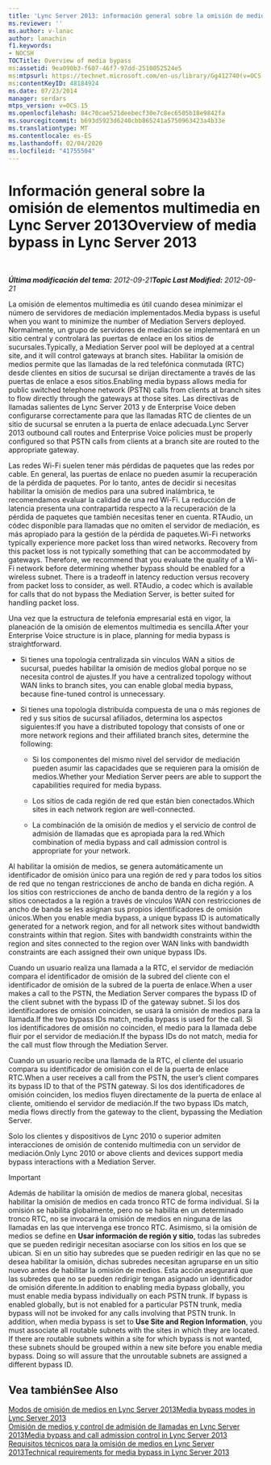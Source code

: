 ```yaml
---
title: 'Lync Server 2013: información general sobre la omisión de medios'
ms.reviewer: ''
ms.author: v-lanac
author: lanachin
f1.keywords:
- NOCSH
TOCTitle: Overview of media bypass
ms:assetid: 9ea090b3-f607-46f7-97dd-2510052524e5
ms:mtpsurl: https://technet.microsoft.com/en-us/library/Gg412740(v=OCS.15)
ms:contentKeyID: 48184924
ms.date: 07/23/2014
manager: serdars
mtps_version: v=OCS.15
ms.openlocfilehash: 84c70cae521deebecf30e7c8ec6505b18e9842fa
ms.sourcegitcommit: b693d5923d6240cbb865241a5750963423a4b33e
ms.translationtype: MT
ms.contentlocale: es-ES
ms.lasthandoff: 02/04/2020
ms.locfileid: "41755504"
---
```

<div data-xmlns="http://www.w3.org/1999/xhtml">

<div class="topic" data-xmlns="http://www.w3.org/1999/xhtml" data-msxsl="urn:schemas-microsoft-com:xslt" data-cs="http://msdn.microsoft.com/en-us/">

<div data-asp="http://msdn2.microsoft.com/asp">

# <a name="overview-of-media-bypass-in-lync-server-2013"></a><span data-ttu-id="5fe73-102">Información general sobre la omisión de elementos multimedia en Lync Server 2013</span><span class="sxs-lookup"><span data-stu-id="5fe73-102">Overview of media bypass in Lync Server 2013</span></span>

</div>

<div id="mainSection">

<div id="mainBody">

<span> </span>

<span data-ttu-id="5fe73-103">_**Última modificación del tema:** 2012-09-21_</span><span class="sxs-lookup"><span data-stu-id="5fe73-103">_**Topic Last Modified:** 2012-09-21_</span></span>

<span data-ttu-id="5fe73-104">La omisión de elementos multimedia es útil cuando desea minimizar el número de servidores de mediación implementados.</span><span class="sxs-lookup"><span data-stu-id="5fe73-104">Media bypass is useful when you want to minimize the number of Mediation Servers deployed.</span></span> <span data-ttu-id="5fe73-105">Normalmente, un grupo de servidores de mediación se implementará en un sitio central y controlará las puertas de enlace en los sitios de sucursales.</span><span class="sxs-lookup"><span data-stu-id="5fe73-105">Typically, a Mediation Server pool will be deployed at a central site, and it will control gateways at branch sites.</span></span> <span data-ttu-id="5fe73-106">Habilitar la omisión de medios permite que las llamadas de la red telefónica conmutada (RTC) desde clientes en sitios de sucursal se dirijan directamente a través de las puertas de enlace a esos sitios.</span><span class="sxs-lookup"><span data-stu-id="5fe73-106">Enabling media bypass allows media for public switched telephone network (PSTN) calls from clients at branch sites to flow directly through the gateways at those sites.</span></span> <span data-ttu-id="5fe73-107">Las directivas de llamadas salientes de Lync Server 2013 y de Enterprise Voice deben configurarse correctamente para que las llamadas RTC de clientes de un sitio de sucursal se enruten a la puerta de enlace adecuada.</span><span class="sxs-lookup"><span data-stu-id="5fe73-107">Lync Server 2013 outbound call routes and Enterprise Voice policies must be properly configured so that PSTN calls from clients at a branch site are routed to the appropriate gateway.</span></span>

<span data-ttu-id="5fe73-p102">Las redes Wi-Fi suelen tener más pérdidas de paquetes que las redes por cable. En general, las puertas de enlace no pueden asumir la recuperación de la pérdida de paquetes. Por lo tanto, antes de decidir si necesitas habilitar la omisión de medios para una subred inalámbrica, te recomendamos evaluar la calidad de una red Wi-Fi. La reducción de latencia presenta una contrapartida respecto a la recuperación de la pérdida de paquetes que también necesitas tener en cuenta. RTAudio, un códec disponible para llamadas que no omiten el servidor de mediación, es más apropiado para la gestión de la pérdida de paquetes.</span><span class="sxs-lookup"><span data-stu-id="5fe73-p102">Wi-Fi networks typically experience more packet loss than wired networks. Recovery from this packet loss is not typically something that can be accommodated by gateways. Therefore, we recommend that you evaluate the quality of a Wi-Fi network before determining whether bypass should be enabled for a wireless subnet. There is a tradeoff in latency reduction versus recovery from packet loss to consider, as well. RTAudio, a codec which is available for calls that do not bypass the Mediation Server, is better suited for handling packet loss.</span></span>

<span data-ttu-id="5fe73-113">Una vez que la estructura de telefonía empresarial está en vigor, la planeación de la omisión de elementos multimedia es sencilla.</span><span class="sxs-lookup"><span data-stu-id="5fe73-113">After your Enterprise Voice structure is in place, planning for media bypass is straightforward.</span></span>

  - <span data-ttu-id="5fe73-114">Si tienes una topología centralizada sin vínculos WAN a sitios de sucursal, puedes habilitar la omisión de medios global porque no se necesita control de ajustes.</span><span class="sxs-lookup"><span data-stu-id="5fe73-114">If you have a centralized topology without WAN links to branch sites, you can enable global media bypass, because fine-tuned control is unnecessary.</span></span>

  - <span data-ttu-id="5fe73-115">Si tienes una topología distribuida compuesta de una o más regiones de red y sus sitios de sucursal afiliados, determina los aspectos siguientes:</span><span class="sxs-lookup"><span data-stu-id="5fe73-115">If you have a distributed topology that consists of one or more network regions and their affiliated branch sites, determine the following:</span></span>
    
      - <span data-ttu-id="5fe73-116">Si los componentes del mismo nivel del servidor de mediación pueden asumir las capacidades que se requieren para la omisión de medios.</span><span class="sxs-lookup"><span data-stu-id="5fe73-116">Whether your Mediation Server peers are able to support the capabilities required for media bypass.</span></span>
    
      - <span data-ttu-id="5fe73-117">Los sitios de cada región de red que están bien conectados.</span><span class="sxs-lookup"><span data-stu-id="5fe73-117">Which sites in each network region are well-connected.</span></span>
    
      - <span data-ttu-id="5fe73-118">La combinación de la omisión de medios y el servicio de control de admisión de llamadas que es apropiada para la red.</span><span class="sxs-lookup"><span data-stu-id="5fe73-118">Which combination of media bypass and call admission control is appropriate for your network.</span></span>

<span data-ttu-id="5fe73-p103">Al habilitar la omisión de medios, se genera automáticamente un identificador de omisión único para una región de red y para todos los sitios de red que no tengan restricciones de ancho de banda en dicha región. A los sitios con restricciones de ancho de banda dentro de la región y a los sitios conectados a la región a través de vínculos WAN con restricciones de ancho de banda se les asignan sus propios identificadores de omisión únicos.</span><span class="sxs-lookup"><span data-stu-id="5fe73-p103">When you enable media bypass, a unique bypass ID is automatically generated for a network region, and for all network sites without bandwidth constraints within that region. Sites with bandwidth constraints within the region and sites connected to the region over WAN links with bandwidth constraints are each assigned their own unique bypass IDs.</span></span>

<span data-ttu-id="5fe73-121">Cuando un usuario realiza una llamada a la RTC, el servidor de mediación compara el identificador de omisión de la subred del cliente con el identificador de omisión de la subred de la puerta de enlace.</span><span class="sxs-lookup"><span data-stu-id="5fe73-121">When a user makes a call to the PSTN, the Mediation Server compares the bypass ID of the client subnet with the bypass ID of the gateway subnet.</span></span> <span data-ttu-id="5fe73-122">Si los dos identificadores de omisión coinciden, se usará la omisión de medios para la llamada.</span><span class="sxs-lookup"><span data-stu-id="5fe73-122">If the two bypass IDs match, media bypass is used for the call.</span></span> <span data-ttu-id="5fe73-123">Si los identificadores de omisión no coinciden, el medio para la llamada debe fluir por el servidor de mediación.</span><span class="sxs-lookup"><span data-stu-id="5fe73-123">If the bypass IDs do not match, media for the call must flow through the Mediation Server.</span></span>

<span data-ttu-id="5fe73-124">Cuando un usuario recibe una llamada de la RTC, el cliente del usuario compara su identificador de omisión con el de la puerta de enlace RTC.</span><span class="sxs-lookup"><span data-stu-id="5fe73-124">When a user receives a call from the PSTN, the user’s client compares its bypass ID to that of the PSTN gateway.</span></span> <span data-ttu-id="5fe73-125">Si los dos identificadores de omisión coinciden, los medios fluyen directamente de la puerta de enlace al cliente, omitiendo el servidor de mediación.</span><span class="sxs-lookup"><span data-stu-id="5fe73-125">If the two bypass IDs match, media flows directly from the gateway to the client, bypassing the Mediation Server.</span></span>

<span data-ttu-id="5fe73-126">Solo los clientes y dispositivos de Lync 2010 o superior admiten interacciones de omisión de contenido multimedia con un servidor de mediación.</span><span class="sxs-lookup"><span data-stu-id="5fe73-126">Only Lync 2010 or above clients and devices support media bypass interactions with a Mediation Server.</span></span>

<div>


> [!IMPORTANT]  
> <span data-ttu-id="5fe73-p106">Además de habilitar la omisión de medios de manera global, necesitas habilitar la omisión de medios en cada tronco RTC de forma individual. Si la omisión se habilita globalmente, pero no se habilita en un determinado tronco RTC, no se invocará la omisión de medios en ninguna de las llamadas en las que intervenga ese tronco RTC. Asimismo, si la omisión de medios se define en <STRONG>Usar información de región y sitio</STRONG>, todas las subredes que se pueden redirigir necesitan asociarse con los sitios en los que se ubican. Si en un sitio hay subredes que se pueden redirigir en las que no se desea habilitar la omisión, dichas subredes necesitan agruparse en un sitio nuevo antes de habilitar la omisión de medios. Esta acción asegurará que las subredes que no se pueden redirigir tengan asignado un identificador de omisión diferente.</span><span class="sxs-lookup"><span data-stu-id="5fe73-p106">In addition to enabling media bypass globally, you must enable media bypass individually on each PSTN trunk. If bypass is enabled globally, but is not enabled for a particular PSTN trunk, media bypass will not be invoked for any calls involving that PSTN trunk. In addition, when media bypass is set to <STRONG>Use Site and Region Information</STRONG>, you must associate all routable subnets with the sites in which they are located. If there are routable subnets within a site for which bypass is not wanted, these subnets should be grouped within a new site before you enable media bypass. Doing so will assure that the unroutable subnets are assigned a different bypass ID.</span></span>



</div>

<div>

## <a name="see-also"></a><span data-ttu-id="5fe73-132">Vea también</span><span class="sxs-lookup"><span data-stu-id="5fe73-132">See Also</span></span>


[<span data-ttu-id="5fe73-133">Modos de omisión de medios en Lync Server 2013</span><span class="sxs-lookup"><span data-stu-id="5fe73-133">Media bypass modes in Lync Server 2013</span></span>](lync-server-2013-media-bypass-modes.md)  
[<span data-ttu-id="5fe73-134">Omisión de medios y control de admisión de llamadas en Lync Server 2013</span><span class="sxs-lookup"><span data-stu-id="5fe73-134">Media bypass and call admission control in Lync Server 2013</span></span>](lync-server-2013-media-bypass-and-call-admission-control.md)  
[<span data-ttu-id="5fe73-135">Requisitos técnicos para la omisión de medios en Lync Server 2013</span><span class="sxs-lookup"><span data-stu-id="5fe73-135">Technical requirements for media bypass in Lync Server 2013</span></span>](lync-server-2013-technical-requirements-for-media-bypass.md)  
  

</div>

</div>

<span> </span>

</div>

</div>

</div>

